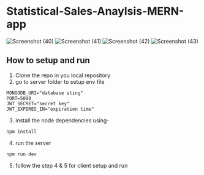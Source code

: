 # Statistical-Sales-Anaylsis-MERN-app



![Screenshot (40)](https://github.com/sonu7524/Statistical-Sales-Anaylsis-MERN-app/assets/100096513/767ce1e0-3f4d-4889-b292-6ba9fca8a7ad)
![Screenshot (41)](https://github.com/sonu7524/Statistical-Sales-Anaylsis-MERN-app/assets/100096513/7522f02f-c93f-42a0-b129-3a4daa36b09e)
![Screenshot (42)](https://github.com/sonu7524/Statistical-Sales-Anaylsis-MERN-app/assets/100096513/5c072837-b579-4c5e-b66c-440abd34dbfa)
![Screenshot (43)](https://github.com/sonu7524/Statistical-Sales-Anaylsis-MERN-app/assets/100096513/81b11396-a9a5-455f-b256-f79632633803)
## How to setup and run
1. Clone the repo in you local repository
2. go to server folder to setup env file

```
MONGODB_URI="database sting"
PORT=5000
JWT_SECRET="secret key"
JWT_EXPIRES_IN="expiration time"
```

3. install the node dependencies using-
```
npm install
```
4. run the server
```
npm run dev
```

5. follow the step 4 & 5 for client setup and run
